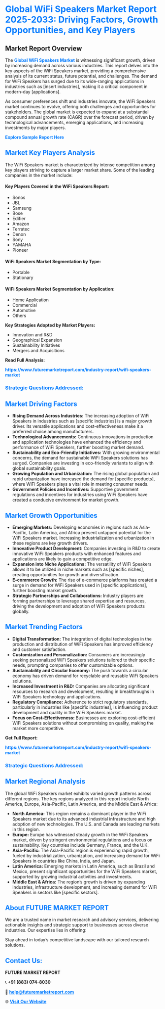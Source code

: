 <h1 style="color: #007BFF;">Global WiFi Speakers Market Report 2025-2033: Driving Factors, Growth Opportunities, and Key Players</h1>

<section id="overview">
<h2>Market Report Overview</h2>
<p>The <a href="https://www.futuremarketreport.com/industry-report/wifi-speakers-market" style="color: #007BFF; text-decoration: none;"><strong>Global WiFi Speakers Market</strong></a> is witnessing significant growth, driven by increasing demand across various industries. This report delves into the key aspects of the WiFi Speakers market, providing a comprehensive analysis of its current status, future potential, and challenges. The demand for WiFi Speakers has surged due to its wide-ranging applications in industries such as [insert industries], making it a critical component in modern-day [applications].</p>
<p>As consumer preferences shift and industries innovate, the WiFi Speakers market continues to evolve, offering both challenges and opportunities for stakeholders. The global market is expected to expand at a substantial compound annual growth rate (CAGR) over the forecast period, driven by technological advancements, emerging applications, and increasing investments by major players.</p>
</section>

<section id="overview">
<p><a href="https://www.futuremarketreport.com/request-sample/reportId=76622" style="color: #007BFF; text-decoration: none;"><strong>Explore Sample Report Here</strong></a></p>
</section>

<section id="key-players">
<h2 style="color: #007BFF;">Market Key Players Analysis</h2>
<p>The WiFi Speakers market is characterized by intense competition among key players striving to capture a larger market share. Some of the leading companies in the market include:</p>
<h4>Key Players Covered in the WiFi Speakers Report:</h4>
<ul><li>Sonos</li><li>JBL</li><li>Samsung</li><li>Bose</li><li>Edifier</li><li>Amazon</li><li>Terratec</li><li>Denon</li><li>Sony</li><li>YAMAHA</li><li>Pioneer</li></ul>
<h4>WiFi Speakers Market Segmentation by Type:</h4>
<ul><li>Portable</li><li>Stationary</li></ul>

<h4>WiFi Speakers Market Segmentation by Application:</h4>
<ul><li>Home Application</li><li>Commercial</li><li>Automotive</li><li>Others</li></ul>
<p><strong>Key Strategies Adopted by Market Players:</strong></p>
<ul>
<li>Innovation and R&D</li>
<li>Geographical Expansion</li>
<li>Sustainability Initiatives</li>
<li>Mergers and Acquisitions</li>
</ul>
</section>

<section>
<p><strong>Read Full Analysis: </strong></p><a href="https://www.futuremarketreport.com/industry-report/wifi-speakers-market" style="color: #007BFF; text-decoration: none;"><strong>https://www.futuremarketreport.com/industry-report/wifi-speakers-market</strong></a>
<h3 style="color: #007BFF;">Strategic Questions Addressed:</h3>
</section>

<section id="driving-factors">
<h2 style="color: #007BFF;">Market Driving Factors</h2>
<ul>
<li><strong>Rising Demand Across Industries:</strong> The increasing adoption of WiFi Speakers in industries such as [specific industries] is a major growth driver. Its versatile applications and cost-effectiveness make it a preferred choice among manufacturers.</li>
<li><strong>Technological Advancements:</strong> Continuous innovations in production and application technologies have enhanced the efficiency and performance of WiFi Speakers, further boosting market demand.</li>
<li><strong>Sustainability and Eco-Friendly Initiatives:</strong> With growing environmental concerns, the demand for sustainable WiFi Speakers solutions has surged. Companies are investing in eco-friendly variants to align with global sustainability goals.</li>
<li><strong>Growing Population and Urbanization:</strong> The rising global population and rapid urbanization have increased the demand for [specific products], where WiFi Speakers plays a vital role in meeting consumer needs.</li>
<li><strong>Government Policies and Incentives:</strong> Supportive government regulations and incentives for industries using WiFi Speakers have created a conducive environment for market growth.</li>
</ul>
</section>

<section id="growth-opportunities">
<h2 style="color: #007BFF;">Market Growth Opportunities</h2>
<ul>
<li><strong>Emerging Markets:</strong> Developing economies in regions such as Asia-Pacific, Latin America, and Africa present untapped potential for the WiFi Speakers market. Increasing industrialization and urbanization in these regions are key growth drivers.</li>
<li><strong>Innovative Product Development:</strong> Companies investing in R&D to create innovative WiFi Speakers products with enhanced features and applications are likely to gain a competitive edge.</li>
<li><strong>Expansion into Niche Applications:</strong> The versatility of WiFi Speakers allows it to be utilized in niche markets such as [specific niches], creating opportunities for growth and diversification.</li>
<li><strong>E-commerce Growth:</strong> The rise of e-commerce platforms has created a surge in demand for WiFi Speakers used in [specific applications], further boosting market growth.</li>
<li><strong>Strategic Partnerships and Collaborations:</strong> Industry players are forming partnerships to leverage shared expertise and resources, driving the development and adoption of WiFi Speakers products globally.</li>
</ul>
</section>

<section id="trending-factors">
<h2 style="color: #007BFF;">Market Trending Factors</h2>
<ul>
<li><strong>Digital Transformation:</strong> The integration of digital technologies in the production and distribution of WiFi Speakers has improved efficiency and customer satisfaction.</li>
<li><strong>Customization and Personalization:</strong> Consumers are increasingly seeking personalized WiFi Speakers solutions tailored to their specific needs, prompting companies to offer customizable options.</li>
<li><strong>Sustainability and Circular Economy:</strong> The push towards a circular economy has driven demand for recyclable and reusable WiFi Speakers solutions.</li>
<li><strong>Increased Investment in R&D:</strong> Companies are allocating significant resources to research and development, resulting in breakthroughs in WiFi Speakers technology and applications.</li>
<li><strong>Regulatory Compliance:</strong> Adherence to strict regulatory standards, particularly in industries like [specific industries], is influencing product development and quality in the WiFi Speakers market.</li>
<li><strong>Focus on Cost-Effectiveness:</strong> Businesses are exploring cost-efficient WiFi Speakers solutions without compromising on quality, making the market more competitive.</li>
</ul>
</section>

<section>
<p><strong>Get Full Report: </strong></p><a href="https://www.futuremarketreport.com/industry-report/wifi-speakers-market" style="color: #007BFF; text-decoration: none;"><strong>https://www.futuremarketreport.com/industry-report/wifi-speakers-market</strong></a>
<h3 style="color: #007BFF;">Strategic Questions Addressed:</h3>
</section>


<section id="regional-analysis">
<h2 style="color: #007BFF;">Market Regional Analysis</h2>
<p>The global WiFi Speakers market exhibits varied growth patterns across different regions. The key regions analyzed in this report include North America, Europe, Asia-Pacific, Latin America, and the Middle East & Africa:</p>
<ul>
<li><strong>North America:</strong> This region remains a dominant player in the WiFi Speakers market due to its advanced industrial infrastructure and high adoption of new technologies. The U.S. and Canada are leading markets in this region.</li>
<li><strong>Europe:</strong> Europe has witnessed steady growth in the WiFi Speakers market, driven by stringent environmental regulations and a focus on sustainability. Key countries include Germany, France, and the U.K.</li>
<li><strong>Asia-Pacific:</strong> The Asia-Pacific region is experiencing rapid growth, fueled by industrialization, urbanization, and increasing demand for WiFi Speakers in countries like China, India, and Japan.</li>
<li><strong>Latin America:</strong> Emerging markets in Latin America, such as Brazil and Mexico, present significant opportunities for the WiFi Speakers market, supported by growing industrial activities and investments.</li>
<li><strong>Middle East & Africa:</strong> The region’s growth is driven by expanding industries, infrastructure development, and increasing demand for WiFi Speakers in sectors like [specific sectors].</li>
</ul>
</section>

<footer>
<h2 style="color: #007BFF;">About FUTURE MARKET REPORT</h2>
<p>We are a trusted name in market research and advisory services, delivering actionable insights and strategic support to businesses across diverse industries. Our expertise lies in offering:</p>

<p>Stay ahead in today’s competitive landscape with our tailored research solutions.</p>

<h2 style="color: #007BFF;">Contact Us:</h2>
<p><strong>FUTURE MARKET REPORT</strong></p>
<p>📞 <strong>+91 (883) 074-8030</strong></p>
<p>📧 <strong><a href="mailto:help@futuremarketreport.com" style="color: #007BFF;">help@futuremarketreport.com</a></strong></p>
<p>🌐 <strong><a href="https://www.futuremarketreport.com/" style="color: #007BFF;">Visit Our Website</a></strong></p>
</footer>